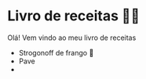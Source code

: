 # Livro de receitas :man_cook:



Olá! Vem vindo ao meu livro de receitas 

 - Strogonoff de frango :wave:
 - Pave
 - 

